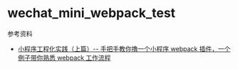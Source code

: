 # wechat_mini_webpack_test


参考资料

+ [小程序工程化实践（上篇）-- 手把手教你撸一个小程序 webpack 插件，一个例子带你熟悉 webpack 工作流程](https://juejin.im/post/5d00aa5e5188255a57151c8a#heading-9)